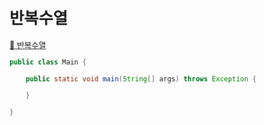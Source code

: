 # 반복수열
[:link: 반복수열](https://www.acmicpc.net/problem/2331)   

```java
public class Main {
 
    public static void main(String[] args) throws Exception {
       
    }
 
}
```


